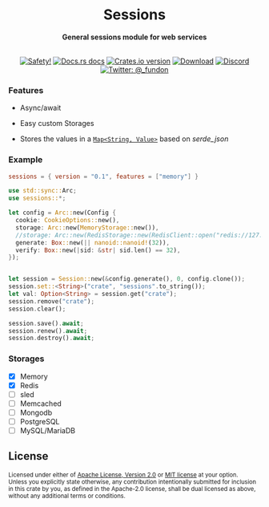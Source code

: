 <h1 align="center">Sessions</h1>

<div align="center">
  <p><strong>General sessions module for web services</strong></p>
</div>

<br />

<div align="center">
  <!-- Safety -->
  <a href="/">
    <img src="https://img.shields.io/badge/-safety!-success?style=flat-square"
      alt="Safety!" /></a>
  <!-- Docs.rs docs -->
  <a href="https://docs.rs/sessions">
    <img src="https://img.shields.io/badge/docs-latest-blue.svg?style=flat-square"
      alt="Docs.rs docs" /></a>
  <!-- Crates version -->
  <a href="https://crates.io/crates/sessions">
    <img src="https://img.shields.io/crates/v/sessions.svg?style=flat-square"
    alt="Crates.io version" /></a>
  <!-- Downloads -->
  <a href="https://crates.io/crates/sessions">
    <img src="https://img.shields.io/crates/d/sessions.svg?style=flat-square"
      alt="Download" /></a>
  <!-- Discord -->
  <a href="https://discord.gg/cjX2KX">
     <img src="https://img.shields.io/discord/699908392105541722?logo=discord&style=flat-square"
     alt="Discord"></a>
  <!-- Twitter -->
  <a href="https://twitter.com/_fundon">
    <img src="https://img.shields.io/badge/twitter-@__fundon-blue.svg?style=flat-square"
      alt="Twitter: @_fundon" /></a>
</div>

### Features

- Async/await

- Easy custom Storages

- Stores the values in a [`Map<String, Value>`](https://docs.rs/serde_json/latest/serde_json/map/index.html) based on _serde_json_

### Example

```toml
sessions = { version = "0.1", features = ["memory"] }
```

```rust
use std::sync::Arc;
use sessions::*;

let config = Arc::new(Config {
  cookie: CookieOptions::new(),
  storage: Arc::new(MemoryStorage::new()),
  //storage: Arc::new(RedisStorage::new(RedisClient::open("redis://127.0.0.1")?)),
  generate: Box::new(|| nanoid::nanoid!(32)),
  verify: Box::new(|sid: &str| sid.len() == 32),
});


let session = Session::new(&config.generate(), 0, config.clone());
session.set::<String>("crate", "sessions".to_string());
let val: Option<String> = session.get("crate");
session.remove("crate");
session.clear();

session.save().await;
session.renew().await;
session.destroy().await;
```

### Storages

- [x] Memory
- [x] Redis
- [ ] sled
- [ ] Memcached
- [ ] Mongodb
- [ ] PostgreSQL
- [ ] MySQL/MariaDB

## License

<sup>
Licensed under either of <a href="LICENSE-APACHE">Apache License, Version
2.0</a> or <a href="LICENSE-MIT">MIT license</a> at your option.
</sup>

<br>

<sub>
Unless you explicitly state otherwise, any contribution intentionally submitted
for inclusion in this crate by you, as defined in the Apache-2.0 license, shall
be dual licensed as above, without any additional terms or conditions.
</sub>
